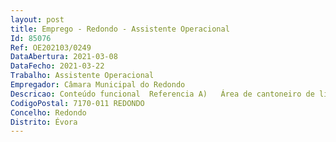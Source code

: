 ```yaml
--- 
layout: post
title: Emprego - Redondo - Assistente Operacional
Id: 85076
Ref: OE202103/0249
DataAbertura: 2021-03-08
DataFecho: 2021-03-22
Trabalho: Assistente Operacional
Empregador: Câmara Municipal do Redondo
Descricao: Conteúdo funcional  Referencia A)   Área de cantoneiro de limpeza, 3 lugares, para proceder à remoção de lixos e equiparados, varredura e limpeza de ruas e sarjetas, lavagem das vias públicas, remoção de lixeiras, assegurar todas as ações necessárias ao bom funcionamento dos serviços que necessitem a sua colaboração. Exercer as demais funções, procedimentos, tarefas ou atribuições que lhe são cometidas por lei, despachos ou deliberações ou determinação superior.A descrição das funções em referência não prejudica a atribuição ao trabalhador de funções, não expressamente mencionadas, que lhe sejam afins ou funcionalmente ligadas, para as quais o trabalhador detenha qualificação profissional adequada e não impliquem desvalorização profissional, nos termos do n.º 1 do art.º 81.º da LTFP.
CodigoPostal: 7170-011 REDONDO
Concelho: Redondo
Distrito: Évora
--- 
```

